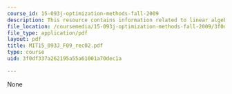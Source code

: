 ```yaml
---
course_id: 15-093j-optimization-methods-fall-2009
description: This resource contains information related to linear algebra review.
file_location: /coursemedia/15-093j-optimization-methods-fall-2009/3f0df337a262195a55a61001a70dec1a_MIT15_093J_F09_rec02.pdf
file_type: application/pdf
layout: pdf
title: MIT15_093J_F09_rec02.pdf
type: course
uid: 3f0df337a262195a55a61001a70dec1a

---
```

None